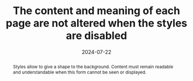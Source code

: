 ---
title: The content and meaning of each page are not altered when the styles are disabled
abstract: Styles allow to give a shape to the background. Content must remain readable and understandable when this form cannot be seen or displayed.
categories:
  - Presentation
agrege: O4178-E058
opquast: 4 178
indiceebook: "58"
description: "058"
before: "057"
weight: "058"
after: "059"
actif: "1"
layout: rules
date: 2024-07-22
tags:
  - accessibility
  - Usability
  - Readability
objectif:
  - Allow reader content to be understood if reader/reader software does not apply style sheets embedded in the digital book or if access mode is not visual.
  - Improve accessibility of content to readers with disabilities.
Meo:
  - "We will ensure that content in HTML files (i. e. Structure tags&nbsp;: h1, h2, p, and semantics&nbsp;: em, strong…), to present them in the same order and with the same sense with or without CSS formatting."
Controle:
  - Use ACE to check the logical structure of the content ("Structures" tab of the ACE report).
  - Make sure content stays readable, e.g. in the case of a transparent HTML image whose readability depends on the background color applied with the background-color property
epubcheck: null
ace: null
humancheck: true
ReadiumGoToolkit: null
Source:
  - Opquast
Referentiel:
  - "[Web Content Accessibility Guidelines (WCAG) 1.3.2 Meaningful Sequence (Level A)](https://www.w3.org/TR/WCAG22/#meaningful-sequence)"
steps:
  - design
  - Production numérique
---